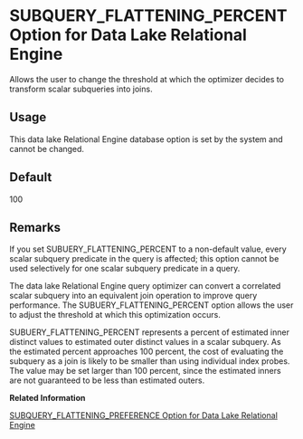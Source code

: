<!-- loioa6581bf484f21015b11ee6c2d9aa56be -->

# SUBQUERY\_FLATTENING\_PERCENT Option for Data Lake Relational Engine

Allows the user to change the threshold at which the optimizer decides to transform scalar subqueries into joins.



<a name="loioa6581bf484f21015b11ee6c2d9aa56be__section_rv2_mvs_swb"/>

## Usage

This data lake Relational Engine database option is set by the system and cannot be changed.



<a name="loioa6581bf484f21015b11ee6c2d9aa56be__iq_refso_961"/>

## Default

100



<a name="loioa6581bf484f21015b11ee6c2d9aa56be__iq_refso_963"/>

## Remarks

If you set SUBUERY\_FLATTENING\_PERCENT to a non-default value, every scalar subquery predicate in the query is affected; this option cannot be used selectively for one scalar subquery predicate in a query.

The data lake Relational Engine query optimizer can convert a correlated scalar subquery into an equivalent join operation to improve query performance. The SUBUERY\_FLATTENING\_PERCENT option allows the user to adjust the threshold at which this optimization occurs.

SUBUERY\_FLATTENING\_PERCENT represents a percent of estimated inner distinct values to estimated outer distinct values in a scalar subquery. As the estimated percent approaches 100 percent, the cost of evaluating the subquery as a join is likely to be smaller than using individual index probes. The value may be set larger than 100 percent, since the estimated inners are not guaranteed to be less than estimated outers.

**Related Information**  


[SUBQUERY\_FLATTENING\_PREFERENCE Option for Data Lake Relational Engine](subquery-flattening-preference-option-for-data-lake-relational-engine-a658c06.md "Allows a user to override the decisions of the optimizer when transforming (flattening) scalar or EXISTS subqueries into joins.")

